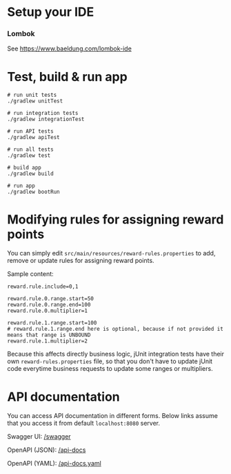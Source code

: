 # Setup your IDE

### Lombok

See https://www.baeldung.com/lombok-ide

# Test, build & run app

```
# run unit tests
./gradlew unitTest

# run integration tests
./gradlew integrationTest 

# run API tests
./gradlew apiTest 

# run all tests
./gradlew test 

# build app
./gradlew build 

# run app
./gradlew bootRun 
```

# Modifying rules for assigning reward points

You can simply edit `src/main/resources/reward-rules.properties` to add, remove or update rules for assigning reward points.

Sample content:

```
reward.rule.include=0,1

reward.rule.0.range.start=50
reward.rule.0.range.end=100
reward.rule.0.multiplier=1

reward.rule.1.range.start=100
# reward.rule.1.range.end here is optional, because if not provided it means that range is UNBOUND
reward.rule.1.multiplier=2
```

Because this affects directly business logic, jUnit integration tests have their own `reward-rules.properties` file,
so that you don't have to update jUnit code everytime business requests to update some ranges or multipliers.


# API documentation

You can access API documentation in different forms. Below links assume that you access it from default `localhost:8080` server.

Swagger UI: [/swagger](http://localhost:8080/swagger)

OpenAPI (JSON): [/api-docs](http://localhost:8080/api-docs)

OpenAPI (YAML): [/api-docs.yaml](http://localhost:8080/api-docs.yaml)

